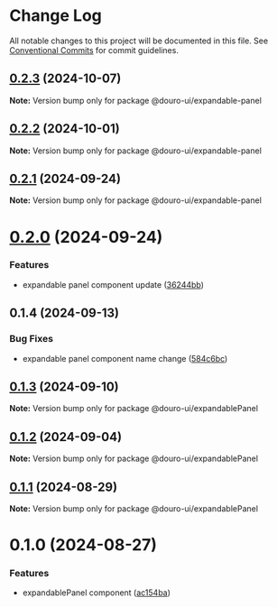 # Change Log

All notable changes to this project will be documented in this file.
See [Conventional Commits](https://conventionalcommits.org) for commit guidelines.

## [0.2.3](https://github.com/Douro-ui/design-system/compare/@douro-ui/expandable-panel@0.2.2...@douro-ui/expandable-panel@0.2.3) (2024-10-07)

**Note:** Version bump only for package @douro-ui/expandable-panel

## [0.2.2](https://github.com/Douro-ui/design-system/compare/@douro-ui/expandable-panel@0.2.1...@douro-ui/expandable-panel@0.2.2) (2024-10-01)

**Note:** Version bump only for package @douro-ui/expandable-panel

## [0.2.1](https://github.com/Douro-ui/design-system/compare/@douro-ui/expandable-panel@0.2.0...@douro-ui/expandable-panel@0.2.1) (2024-09-24)

**Note:** Version bump only for package @douro-ui/expandable-panel

# [0.2.0](https://github.com/Douro-ui/design-system/compare/@douro-ui/expandable-panel@0.1.4...@douro-ui/expandable-panel@0.2.0) (2024-09-24)

### Features

- expandable panel component update ([36244bb](https://github.com/Douro-ui/design-system/commit/36244bb5418e77755752f006d17fc1297d43566c))

## 0.1.4 (2024-09-13)

### Bug Fixes

- expandable panel component name change ([584c6bc](https://github.com/Douro-ui/design-system/commit/584c6bccfb927c3088ed8b4bdcae1ec3e6f7cc9c))

## [0.1.3](https://github.com/Douro-ui/design-system/compare/@douro-ui/expandablePanel@0.1.2...@douro-ui/expandablePanel@0.1.3) (2024-09-10)

**Note:** Version bump only for package @douro-ui/expandablePanel

## [0.1.2](https://github.com/Douro-ui/design-system/compare/@douro-ui/expandablePanel@0.1.1...@douro-ui/expandablePanel@0.1.2) (2024-09-04)

**Note:** Version bump only for package @douro-ui/expandablePanel

## [0.1.1](https://github.com/Douro-ui/design-system/compare/@douro-ui/expandablePanel@0.1.0...@douro-ui/expandablePanel@0.1.1) (2024-08-29)

**Note:** Version bump only for package @douro-ui/expandablePanel

# 0.1.0 (2024-08-27)

### Features

- expandablePanel component ([ac154ba](https://github.com/Douro-ui/design-system/commit/ac154ba81b583264fbfce612e4a98f77cdff0711))
